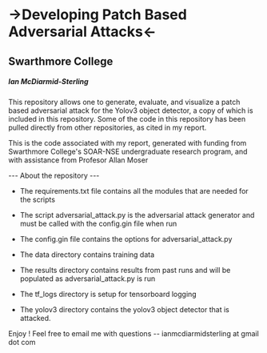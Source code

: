 # ->**Developing Patch Based Adversarial Attacks**<-
## Swarthmore College 
##### Ian McDiarmid-Sterling

This repository allows one to generate, evaluate, and visualize a patch based adversarial attack for the Yolov3 object detector, a copy of which is included in this repository. Some of the code in this repository has been pulled directly from other repositories, as cited in my report.

This is the code associated with my report, generated with funding from Swarthmore College's SOAR-NSE undergraduate research program, and with assistance from Profesor Allan Moser 

--- About the repository ---

- The requirements.txt file contains all the modules that are needed for the scripts

- The script adversarial_attack.py is the adversarial attack generator and must be called with the config.gin file when run

- The config.gin file contains the options for adversarial_attack.py 

- The data directory contains training data

- The results directory contains results from past runs and will be populated as adversarial_attack.py is run

- The tf_logs directory is setup for tensorboard logging

- The yolov3 directory contains the yolov3 object detector that is attacked.


Enjoy ! 
Feel free to email me with questions -- ianmcdiarmidsterling at gmail dot com
